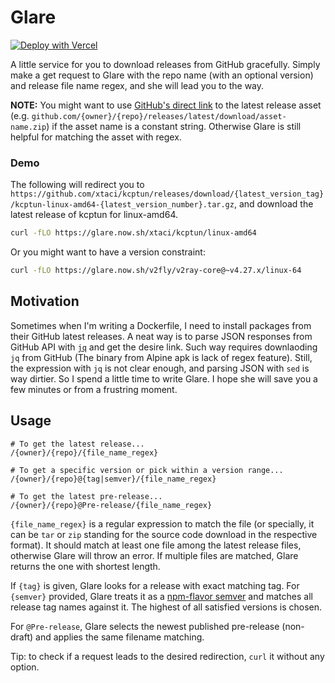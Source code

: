# Glare

[![Deploy with Vercel](https://vercel.com/button)](https://vercel.com/new/git/external?repository-url=https%3A%2F%2Fgithub.com%2FContextualist%2Fglare&project-name=glare&repo-name=glare&demo-title=Glare&demo-description=gracefully%20download%20(latest)%20releases%20from%20GitHub&demo-url=https%3A%2F%2Fgithub.com%2FContextualist%2Fglare&demo-image=https%3A%2F%2Frepository-images.githubusercontent.com%2F77979589%2Fa6437980-6472-11e9-9660-133b39d9978f)

A little service for you to download releases from GitHub gracefully. Simply make a get request to Glare with the repo name (with an optional version) and release file name regex, and she will lead you to the way.

**NOTE:** You might want to use [GitHub's direct link](https://help.github.com/en/articles/linking-to-releases#linking-to-the-latest-release) to the latest release asset (e.g. `github.com/{owner}/{repo}/releases/latest/download/asset-name.zip`) if the asset name is a constant string. Otherwise Glare is still helpful for matching the asset with regex.

### Demo
The following will redirect you to `https://github.com/xtaci/kcptun/releases/download/{latest_version_tag}/kcptun-linux-amd64-{latest_version_number}.tar.gz`, and download the latest release of kcptun for linux-amd64. 
```bash
curl -fLO https://glare.now.sh/xtaci/kcptun/linux-amd64
```

Or you might want to have a version constraint:
```bash
curl -fLO https://glare.now.sh/v2fly/v2ray-core@~v4.27.x/linux-64
```

## Motivation
Sometimes when I'm writing a Dockerfile, I need to install packages from their GitHub latest releases. A neat way is to parse JSON responses from GitHub API with [`jq`](https://stedolan.github.io/jq) and get the desire link. Such way requires downlaoding `jq` from GitHub (The binary from Alpine apk is lack of regex feature). Still, the expression with `jq` is not clear enough, and parsing JSON with `sed` is way dirtier. So I spend a little time to write Glare. I hope she will save you a few minutes or from a frustring moment.

## Usage
```
# To get the latest release...
/{owner}/{repo}/{file_name_regex}

# To get a specific version or pick within a version range...
/{owner}/{repo}@{tag|semver}/{file_name_regex}

# To get the latest pre-release...
/{owner}/{repo}@Pre-release/{file_name_regex}
```
`{file_name_regex}` is a regular expression to match the file (or specially, it can be `tar` or `zip` standing for the source code download in the respective format). It should match at least one file among the latest release files, otherwise Glare will throw an error. If multiple files are matched, Glare returns the one with shortest length.

If `{tag}` is given, Glare looks for a release with exact matching tag. For `{semver}` provided, Glare treats it as a [npm-flavor semver](https://semver.npmjs.com/) and matches all release tag names against it. The highest of all satisfied versions is chosen.

For `@Pre-release`, Glare selects the newest published pre-release (non-draft) and applies the same filename matching.

Tip: to check if a request leads to the desired redirection, `curl` it without any option.
